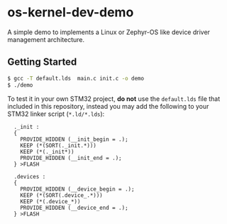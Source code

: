 # os-kernel-dev-demo
A simple demo to implements a Linux or Zephyr-OS like device driver management architecture.


## Getting Started

```bash
$ gcc -T default.lds  main.c init.c -o demo
$ ./demo
```

To test it in your own STM32 project, **do not** use the `default.lds` file that included in this repository, instead you may add the following to your STM32 linker script (`*.ld/*.lds`):

```lds
  ._init :
  {
    PROVIDE_HIDDEN (__init_begin = .);
    KEEP (*(SORT(._init.*)))
    KEEP (*(._init*))
    PROVIDE_HIDDEN (__init_end = .);
  } >FLASH

  .devices :
  {
    PROVIDE_HIDDEN (__device_begin = .);
    KEEP (*(SORT(.device_.*)))
    KEEP (*(.device_*))
    PROVIDE_HIDDEN (__device_end = .);
  } >FLASH
```
